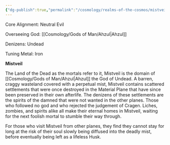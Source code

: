 ```yaml
---
{"dg-publish":true,"permalink":"/cosmology/realms-of-the-cosmos/mistveil/mistveil/"}
---
```


Core Alignment: Neutral Evil

Overseeing God: [[Cosmology/Gods of Man/Ahzul\|Ahzul]]

Denizens: Undead

Tuning Metal: Iron

**Mistveil**

The Land of the Dead as the mortals refer to it, Mistveil is the domain of [[Cosmology/Gods of Man/Ahzul\|Ahzul]] the God of Undead. A barren, craggy wasteland covered with a perpetual mist, Mistveil contains scattered settlements that were once destroyed in the Material Plane that have since been preserved in their own afterlife. The denizens of these settlements are the spirits of the damned that were not wanted in the other planes. Those who followed no god and who rejected the judgement of Cragen. Liches, zombies, and spirits alike all make their eternal homes in Mistveil, waiting for the next foolish mortal to stumble their way through.

For those who visit Mistveil from other planes, they find they cannot stay for long at the risk of their soul slowly being diffused into the deadly mist, before eventually being left as a lifeless Husk.